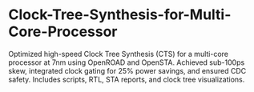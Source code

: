 # Clock-Tree-Synthesis-for-Multi-Core-Processor
Optimized high-speed Clock Tree Synthesis (CTS) for a multi-core processor at 7nm using OpenROAD and OpenSTA. Achieved sub-100ps skew, integrated clock gating for 25% power savings, and ensured CDC safety. Includes scripts, RTL, STA reports, and clock tree visualizations.
